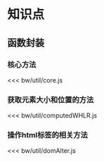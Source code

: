 # 知识点


## 函数封装

### 核心方法

<<< bw/util/core.js

### 获取元素大小和位置的方法

<<< bw/util/computedWHLR.js

### 操作html标签的相关方法

<<< bw/util/domAlter.js



